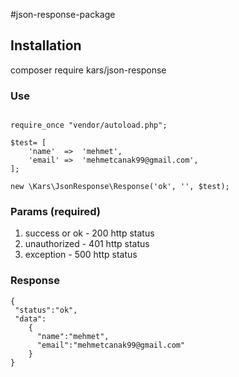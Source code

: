 #json-response-package

## Installation
composer require kars/json-response

### Use

```<?php

require_once "vendor/autoload.php";

$test= [
    'name'  =>  'mehmet',
    'email' =>  'mehmetcanak99@gmail.com',
];

new \Kars\JsonResponse\Response('ok', '', $test);
```
### Params (required)
1. success or ok - 200 http status
2. unauthorized - 401 http status
3. exception - 500 http status

### Response
```
{
 "status":"ok",
 "data":
    {
      "name":"mehmet",
      "email":"mehmetcanak99@gmail.com"
    }
}
```
